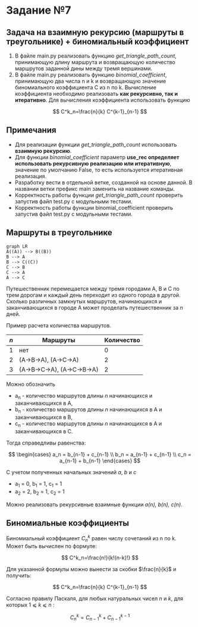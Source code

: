 # Задание №7  
## Задача на взаимную рекурсию (маршруты в треугольнике) + биномиальный коэффициент
1. В файле main.py реализовать функцию *get_triangle_path_count*, принимающую длину маршрута и возвращающую количество маршрутов заданной дины между тремя вершинами.
2. В файле main.py реализовать функцию *binomial_coefficient*, принимающую два числа n и k и возвращающую значение биномиального коэффициента C из n по k. Вычисление коэффициента необходимо реализовать **как рекурсивно, так и итеративно**. Для вычисления коэффициента использовать функцию 

$$
C^k_n=\frac{n}{k} C^{k-1}_{n-1}
$$

## Примечания
- Для реализации функции *get_triangle_path_count* использовать **взаимную рекурсию**.
- Для функции *binomial_coefficient* параметр **use_rec определяет использовать рекурсивную реализацию или итеративную**, значение по умолчанию False, то есть используется итеративная реализация.
- Разработку вести в отдельной ветке, созданной на основе данной. В названии ветки префикс main заменить на название команды.
- Корректность работы функции *get_triangle_path_count* проверить запустив файл test.py с модульными тестами.
- Корректность работы функции binomial_coefficient проверить запустив файл test.py с модульными тестами.

## Маршруты в треугольнике

```mermaid
graph LR
A((A)) --> B((B))
B --> A
B --> C((C))
C --> B
C --> A
A --> C
```

Путешественник перемещается между тремя городами A, B и C по трем дорогам и каждый день переходит из одного города в другой. Сколько различных замкнутых маршрутов, начинающихся и заканчивающихся в городе A может проделать путешественник за *n* дней.

Пример расчета количества маршрутов.

| *n* | Маршруты                   | Количество |
|-----|----------------------------|------------|
| 1   | нет                        | 0          |
| 2   | (A->B->A), (A->C->A)       | 2          |
| 3   | (A->B->C->A), (A->C->B->A) | 2          |

Можно обозначить
* a<sub>n</sub> - количество маршрутов длины *n* начинающихся и заканчивающихся 
в A,
* b<sub>n</sub> - количество маршрутов длины *n* начинающихся в A и 
заканчивающихся в B,
* c<sub>n</sub> - количество маршрутов длины *n* начинающихся в A и 
заканчивающихся в C.

Тогда справедливы равенства:

$$
\begin{cases}
a_n = b_{n-1} + c_{n-1}
\\
b_n = a_{n-1} + c_{n-1}
\\
c_n = a_{n-1} + b_{n-1}
\end{cases}
$$

С учетом полученных начальных значений *a*, *b* и *c*
* a<sub>1</sub> = 0, b<sub>1</sub> = 1, c<sub>1</sub> = 1
* a<sub>2</sub> = 2, b<sub>2</sub> = 1, c<sub>2</sub> = 1

Можно реализовать рекурсивные взаимные функции *a(n), b(n), c(n)*.



## Биномиальные коэффициенты  
  
Биномиальный коэффициент $C^k_n$ равен числу сочетаний из n по k. Может быть 
вычислен по формуле:

$$
C^k_n=\frac{n!}{k!(n-k)!}
$$

Для указанной формулы можно вынести за скобки $\frac{n}{k}$ и получить:

$$
C^k_n=\frac{n}{k} C^{k-1}_{n-1}
$$

Согласно правилу Паскаля, для любых натуральных чисел *n* и *k*, для которых 
1 ⩽ *k* ⩽ *n* :

$$
C^k_n=C^k_{n-1}+C^{k-1}_{n-1}
$$
